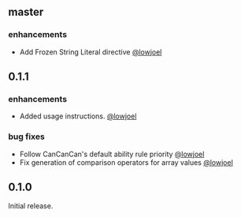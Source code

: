 ## master

### enhancements

 - Add Frozen String Literal directive [@lowjoel](https://github.com/lowjoel)

## 0.1.1

### enhancements

 - Added usage instructions. [@lowjoel](https://github.com/lowjoel)

### bug fixes

 - Follow CanCanCan's default ability rule priority [@lowjoel](https://github.com/lowjoel)
 - Fix generation of comparison operators for array values [@lowjoel](https://github.com/lowjoel)

## 0.1.0

Initial release.
